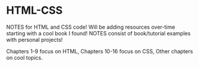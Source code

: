 # HTML-CSS
NOTES for HTML and CSS code! Will be adding resources over-time starting with a cool book I found! 
NOTES consist of book/tutorial examples with personal projects!

Chapters 1-9 focus on HTML,
Chapters 10-16 focus on CSS,
Other chapters on cool topics.
